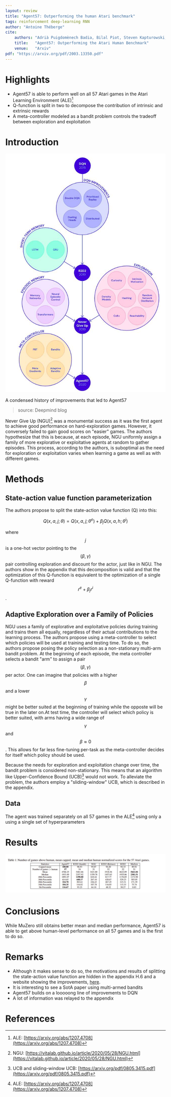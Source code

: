 ```yaml
---
layout: review
title: "Agent57: Outperforming the human Atari benchmark"
tags: reinforcement deep-learning RNN
author: "Antoine Théberge"
cite:
    authors: "Adrià Puigdomènech Badia, Bilal Piot, Steven Kapturowski, Pablo Sprechmann, Alex Vitvitskyi, Daniel Guo, Charles Blundell"
    title:   "Agent57: Outperforming the Atari Human Benchmark"
    venue:   "Arxiv"
pdf: "https://arxiv.org/pdf/2003.13350.pdf"
---
```



# Highlights

- Agent57 is able to perform well on all 57 Atari games in the Atari Learning Environment (ALE)[^1]
- Q-function is split in two to decompose the contribution of intrinsic and extrinsic rewards
- A meta-controller modeled as a bandit problem controls the tradeoff between exploration and exploitation

# Introduction

![](/article/images/Agent57/improvements.jpeg)

A condensed history of improvements that led to Agent57
> source: Deepmind blog

Never Give Up (NGU)[^2] was a monumental success as it was the first agent to achieve good performance on hard-exploration games. However, it conversely failed to gain good scores on "easier" games. The authors hypothesize that this is because, at each episode, NGU uniformly assign a family of more explorative or exploitative agents at random to gather episodes. This process, according to the authors, is suboptimal as the need for exploration or exploitation varies when learning a game as well as with different games.

# Methods

## State-action value function parameterization

The authors propose to split the state-action value function (Q) into this:

$$Q(x, a, j; \theta) = Q(x,a,j;\theta^e) + \beta_j Q(x,a,h;\theta^i)$$

where $$j$$ is a one-hot vector pointing to the $$(\beta, \gamma)$$ pair controlling exploration and discount for the actor, just like in NGU. The authors show in the appendix that this decomposition is valid and that the optimization of this Q-function is equivalent to the optimization of a single Q-function with reward $$r^e + \beta_j r^i$$.

## Adaptive Exploration over a Family of Policies

NGU uses a family of explorative and exploitative policies during training and trains them all equally, regardless of their actual contributions to the learning process. The authors propose using a meta-controller to select which policies will be used at training and testing time. To do so, the authors propose posing the policy selection as a non-stationary multi-arm bandit problem. At the beginning of each episode, the meta controller selects a bandit "arm" to assign a pair $$(\beta, \gamma)$$ per actor. One can imagine that policies with a higher $$\beta$$ and a lower $$\gamma$$ might be better suited at the beginning of training while the opposte will be true in the later on.At test time, the controller will select which policy is better suited, with arms having a wide range of $$\gamma$$ and $$\beta \approx 0$$. This allows for far less fine-tuning per-task as the meta-controller decides for itself which policy should be used.

Because the needs for exploration and exploitation change over time, the bandit problem is considered non-stationary. This means that an algorithm like Upper-Confidence Bound (UCB)[^3] would not work. To alleviate the problem, the authors employ a "sliding-window" UCB, which is described in the appendix.

## Data

The agent was trained separately on all 57 games in the ALE[^1] using only a using a single set of hyperparameters

# Results

![](/article/images/Agent57/table1.jpeg)

# Conclusions

While MuZero still obtains better mean and median performance, Agent57 is able to get above human-level performance on all 57 games and is the first to do so.

# Remarks

- Although it makes sense to do so, the motivations and results of splitting the state-action value function are hidden in the appendix H.6 and a website showing the improvements, [here](https://sites.google.com/view/agent57).
- It is interesting to see a SotA paper using multi-armed bandits
- Agent57 builds on a looooong line of improvements to DQN
- A lot of information was relayed to the appendix

# References

[^1]: ALE: [https://arxiv.org/abs/1207.4708](https://arxiv.org/abs/1207.4708)
[^2]: NGU: [https://vitalab.github.io/article/2020/05/28/NGU.html](https://vitalab.github.io/article/2020/05/28/NGU.html)
[^3]: UCB and sliding-window UCB: [https://arxiv.org/pdf/0805.3415.pdf](https://arxiv.org/pdf/0805.3415.pdf)
